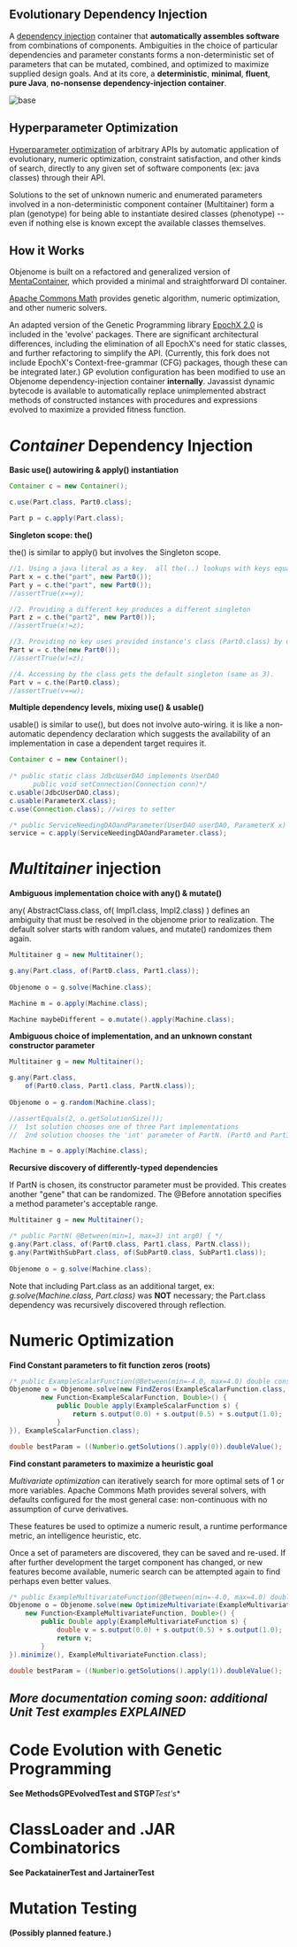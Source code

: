 Evolutionary Dependency Injection
------------------------------

A [dependency injection](https://en.wikipedia.org/wiki/Dependency_injection) container that **automatically assembles software** from combinations of components.  Ambiguities in the choice of particular dependencies and parameter constants forms a non-deterministic set of parameters that can be mutated, combined, and optimized to maximize supplied design goals.  And at its core, a **deterministic**, **minimal**, **fluent**, **pure Java**, **no-nonsense** **dependency-injection container**.


![base](https://raw.githubusercontent.com/automenta/objenome/master/objenome.jpg)


Hyperparameter Optimization
---------------------------
[Hyperparameter optimization](https://en.wikipedia.org/wiki/Hyperparameter_optimization) of arbitrary APIs by automatic application of evolutionary, numeric optimization, constraint satisfaction, and other kinds of search, directly to any given set of software components (ex: java classes) through their API.

Solutions to the set of unknown numeric and enumerated parameters involved in a non-deterministic component container (Multitainer) form a plan (genotype) for being able to instantiate desired classes (phenotype) -- even if nothing else is known except the available classes themselves.


How it Works
------------

Objenome is built on a refactored and generalized version of [MentaContainer](http://mentacontainer.soliveirajr.com/mtw/Page/Intro/en/mentacontainer-overview), which provided a minimal and straightforward DI container.

[Apache Commons Math](http://commons.apache.org/proper/commons-math/apidocs/org/apache/commons/math3/) provides genetic algorithm, numeric optimization, and other numeric solvers.

An adapted version of the Genetic Programming library [EpochX 2.0](https://github.com/tc33/) is included in the 'evolve' packages.  There are significant architectural differences, including the elimination of all EpochX's need for static classes, and further refactoring to simplify the API. (Currently, this fork does not include EpochX's Context-free-grammar (CFG) packages, though these can be integrated later.)  GP evolution configuration has been modified to use an Objenome dependency-injection container __internally__.  Javassist dynamic bytecode is available to automatically replace unimplemented abstract methods of constructed instances with procedures and expressions evolved to maximize a provided fitness function.


*Container* Dependency Injection
======================

**Basic use() autowiring & apply() instantiation**

``` java
Container c = new Container();

c.use(Part.class, Part0.class);

Part p = c.apply(Part.class);
```

**Singleton scope: the()**

the() is similar to apply() but involves the Singleton scope.

``` java
//1. Using a java literal as a key.  all the(..) lookups with keys equal to it will return the same singleton instance
Part x = c.the("part", new Part0());
Part y = c.the("part", new Part0());
//assertTrue(x==y);

//2. Providing a different key produces a different singleton
Part z = c.the("part2", new Part0());
//assertTrue(x!=z);

//3. Providing no key uses provided instance's class (Part0.class) by default; a different singleton
Part w = c.the(new Part0());
//assertTrue(w!=z);

//4. Accessing by the class gets the default singleton (same as 3).
Part v = c.the(Part0.class);
//assertTrue(v==w);
```

**Multiple dependency levels, mixing use() & usable()**

usable() is similar to use(), but does not involve auto-wiring.  it is like a non-automatic dependency declaration which suggests the availability of an implementation in case a dependent target requires it.

``` java
Container c = new Container();
    
/* public static class JdbcUserDAO implements UserDAO 
      public void setConnection(Connection conn)*/
c.usable(JdbcUserDAO.class);
c.usable(ParameterX.class);
c.use(Connection.class); //wires to setter

/* public ServiceNeedingDAOandParameter(UserDAO userDAO, ParameterX x) */
service = c.apply(ServiceNeedingDAOandParameter.class);
```

*Multitainer* injection
=====

**Ambiguous implementation choice with any() & mutate()**

any( AbstractClass.class, of( Impl1.class, Impl2.class) ) defines an ambiguity that must be resolved in the objenome prior to realization.  The default solver starts with random values, and mutate() randomizes them again.

``` java
Multitainer g = new Multitainer();

g.any(Part.class, of(Part0.class, Part1.class));
                
Objenome o = g.solve(Machine.class);

Machine m = o.apply(Machine.class);

Machine maybeDifferent = o.mutate().apply(Machine.class);
```

**Ambiguous choice of implementation, and an unknown constant constructor parameter**

``` java
Multitainer g = new Multitainer();

g.any(Part.class, 
    of(Part0.class, Part1.class, PartN.class));
                
Objenome o = g.random(Machine.class);

//assertEquals(2, o.getSolutionSize());
//  1st solution chooses one of three Part implementations
//  2nd solution chooses the 'int' parameter of PartN. (Part0 and Part1 take no parameters as their names suggest)

Machine m = o.apply(Machine.class);
```



**Recursive discovery of differently-typed dependencies**

If PartN is chosen, its constructor parameter must be provided.  This creates another "gene" that can be randomized.  The @Before annotation specifies a method parameter's acceptable range.

``` java
Multitainer g = new Multitainer();

/* public PartN( @Between(min=1, max=3) int arg0) { */
g.any(Part.class, of(Part0.class, Part1.class, PartN.class));
g.any(PartWithSubPart.class, of(SubPart0.class, SubPart1.class));
                
Objenome o = g.solve(Machine.class);

```
Note that including Part.class as an additional target, ex: *g.solve(Machine.class, Part.class)* was **NOT** necessary; the Part.class dependency was recursively discovered through reflection.




Numeric Optimization
==================

**Find Constant parameters to fit function zeros (roots)**
``` java
/* public ExampleScalarFunction(@Between(min=-4.0, max=4.0) double constParameter) */
Objenome o = Objenome.solve(new FindZeros(ExampleScalarFunction.class,
        new Function<ExampleScalarFunction, Double>() {            
            public Double apply(ExampleScalarFunction s) {                
                return s.output(0.0) + s.output(0.5) + s.output(1.0);
            }            
}), ExampleScalarFunction.class);

double bestParam = ((Number)o.getSolutions().apply(0)).doubleValue();
```
        
**Find constant parameters to maximize a heuristic goal**

*Multivariate optimization* can iteratively search for more optimal sets of 1 or more variables.
Apache Commons Math provides several solvers, with defaults configured for the most general case: non-continuous with no assumption of curve derivatives.

These features be used to optimize a numeric result, a runtime performance metric, an intelligence heuristic, etc.

Once a set of parameters are discovered, they can be saved and re-used.  If after further development the target component has changed, or new features become available, numeric search can be attempted again to find perhaps even better values.

``` java
/* public ExampleMultivariateFunction(@Between(min=-4.0, max=4.0) double a, boolean b)  */
Objenome o = Objenome.solve(new OptimizeMultivariate(ExampleMultivariateFunction.class, 
    new Function<ExampleMultivariateFunction, Double>() {
        public Double apply(ExampleMultivariateFunction s) {      
            double v = s.output(0.0) + s.output(0.5) + s.output(1.0);
            return v;
        }    
}).minimize(), ExampleMultivariateFunction.class);

double bestParam = ((Number)o.getSolutions().apply(1)).doubleValue();
```
        




***More documentation coming soon: additional Unit Test examples EXPLAINED***
-----------------------------------------------------------------




Code Evolution with Genetic Programming
=======

**See MethodsGPEvolvedTest and STGP***Test's**


ClassLoader and .JAR Combinatorics
=======

**See PackatainerTest and JartainerTest**


Mutation Testing
=======

**(Possibly planned feature.)**
